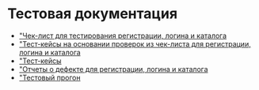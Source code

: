 # Тестовая документация
- ["Чек-лист для тестирования регистрации, логина и каталога](https://docs.google.com/spreadsheets/d/1cvYoXGlL7oIZ0cuk_lr1fctD4FMtpTd0DKWX5GLSDaM/edit?usp=sharing)
- ["Тест-кейсы на основании проверок из чек-листа для регистрации, логина и каталога](https://app.qase.io/project/G101?previewMode=side&suite=60&tab=properties#:~:text=Create%20quick%20test-,Testing,-Documentation%20Kristina%20Svirid)
- ["Тест-кейсы](https://github.com/kris-svii/docs/blob/main/G101-2025-09-07.pdf)
- ["Отчеты о дефекте для регистрации, логина и каталога](https://github.com/kris-svii/docs/blob/main/Issues.xlsx)
- ["Тестовый прогон](https://github.com/kris-svii/docs/blob/main/G101-Express%2Brun%2B2025_09_08%20(1).pdf)
